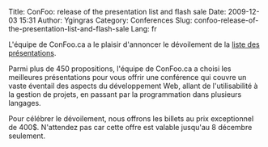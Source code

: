 Title: ConFoo: release of the presentation list and flash sale
Date: 2009-12-03 15:31
Author: Ygingras
Category: Conferences
Slug: confoo-release-of-the-presentation-list-and-flash-sale
Lang: fr

L'équipe de ConFoo.ca a le plaisir d'annoncer le dévoilement de la
[liste des présentations][].

Parmi plus de 450 propositions, l'équipe de ConFoo.ca a choisi les
meilleures présentations pour vous offrir une conférence qui couvre un
vaste éventail des aspects du développement Web, allant de
l'utilisabilité à la gestion de projets, en passant par la programmation
dans plusieurs langages.

Pour célébrer le dévoilement, nous offrons les billets au prix
exceptionnel de 400\$. N'attendez pas car cette offre est valable
jusqu'au 8 décembre seulement.

<!--:-->

  [liste des présentations]: http://confoo.ca/fr/session

